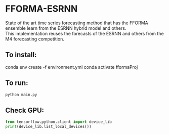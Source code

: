 # FFORMA-ESRNN
State of the art time series forecasting method that has the FFORMA ensemble learn from the ESRNN hybrid model and others. <br>
This implementation reuses the forecasts of the ESRNN and others from the M4 forecasting competition.

## To install: <br>

conda env create -f environment.yml
conda activate fformaProj

## To run: <br>

```bash
python main.py
```

## Check GPU: <br>

```python
from tensorflow.python.client import device_lib
print(device_lib.list_local_devices())
```

